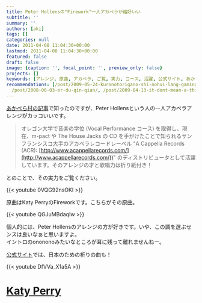 ```yaml
---
title: Peter Hollensの"Firework"一人アカペラが格好いい
subtitle: ''
summary: ''
authors: [aki]
tags: []
categories: null
date: 2011-04-08 11:04:30+00:00
lastmod: 2011-04-08 11:04:30+00:00
featured: false
draft: false
image: {caption: '', focal_point: '', preview_only: false}
projects: []
keywords: [アレンジ, 原曲, アカペラ, ご覧, 実力, コース, 活躍, 公式サイト, あか, 大学]
recommendations: [/post/2009-05-24-kuronotorigano-shi-nohui-lang-gaming-qu-sugiru/,
  /post/2008-06-03-er-du-qin-qian/, /post/2009-04-13-it-dont-mean-a-thing/]
---
```

[あかぺら村の記事](http://acappellavillage.blog103.fc2.com/blog-entry-789.html)で知ったのですが、Peter Hollensという人の一人アカペラアレンジがカッコいいです。

> オレゴン大学で音楽の学位 (Vocal Performance コース) を取得し、現在、m-pact や The House Jacks の CD を手がけたことで知られるサンフランシスコ大手のアカペラレコードレーベル "A Cappella Records (ACR): [http://www.acappellarecords.com/](http://www.acappellarecords.com/))" のディストリビュータとして活躍しています。そのアレンジの才と歌唱力は折り紙付き！

とのことで、その実力をご覧ください。

{{< youtube 0VQG92nsOKI >}}

原曲はKaty PerryのFireworkです。こちらがその原曲。

{{< youtube QGJuMBdaqIw >}}

個人的には、Peter Hollensのアレンジの方が好きです。いや、この調を選ぶセンスは良いなぁと思いますよ。  
イントロのonononoみたいなところが耳に残って離れませんねー。

[公式サイト](http://peterhollens.com/)では、日本のための祈りの曲も！

{{< youtube DfVVa_X1a5A >}}

  

# [Katy Perry](http://www.youtube.com/artist?a=4oVf-d_DwKA4mamcFq9Fw1XaMnZaWNHW&feature=watch_video_title)


